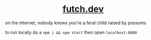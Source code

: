 <h1 align="center">
  <a href="https://www.futch.dev">futch.dev</a>
</h1>

on the internet, nobody knows you're a feral child raised by possums

to run locally do a `npm i && npm start` then open `localhost:8000`
